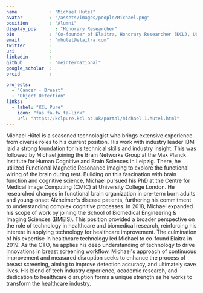 ```yaml
---
name            : "Michael Hütel"
avatar          : "/assets/images/people/Michael.png"
position        : "Alumni"
display_pos		  : "Honorary Researcher"
bio             : "Co-founder of Elaitra, Honorary Researcher (KCL), UCL Medical Imaging PhD, former software engineer at IBM Research and Development. "
email           : "mhutel@elaitra.com"
twitter         :
uri             :
linkedin        :
github          : "meinternational"
google_scholar  :
orcid           :

projects:
  - "Cancer - Breast"
  - "Object Detection"
links:
  - label: "KCL Pure"
    icon: "fas fa-fw fa-link"
    url: "https://kclpure.kcl.ac.uk/portal/michael.1.hutel.html"
---
```


Michael Hütel is a seasoned technologist who brings extensive experience from diverse roles to his current position. His work with industry leader IBM laid a strong foundation for his technical skills and industry insight. This was followed by Michael joining the Brain Networks Group at the Max Planck Institute for Human Cognitive and Brain Sciences in Leipzig. There, he utilized Functional Magnetic Resonance Imaging to explore the functional wiring of the brain during rest. Building on this fascination with brain function and cognitive science, Michael pursued his PhD at the Centre for Medical Image Computing (CMIC) at University College London. He researched changes in functional brain  organization in pre-term born adults and young-onset Alzheimer's disease patients, furthering his commitment to understanding complex cognitive processes. In 2018, Michael expanded his scope of work by joining the School of Biomedical Engineering & Imaging Sciences (BMEIS). This position provided a broader perspective on the role of technology in healthcare and biomedical research, reinforcing his interest in applying technology for healthcare improvement. The culmination of his expertise in healthcare technology led Michael to co-found Elaitra in 2019. As the CTO, he applies his deep understanding of technology to drive innovations in breast screening workflow. Michael's approach of continuous improvement and measured disruption seeks to enhance the process of breast screening, aiming to improve detection accuracy, and ultimately save lives. His blend of tech industry experience, academic research, and dedication to healthcare disruption forms a unique strength as he works to transform the healthcare industry.
